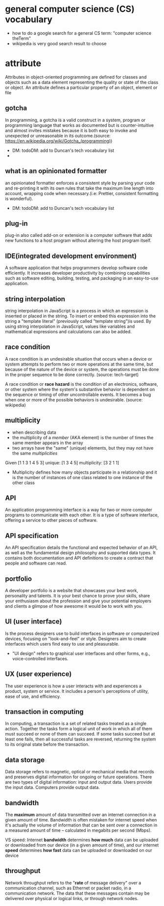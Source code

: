 # general computer science (CS) vocabulary

- how to do a google search for a general CS term: "computer science theTerm"
- wikipedia is very good search result to choose

# attribute

Attributes in object-oriented programming are defined for classes and objects such as a data element representing the quality or state of the class or object. An attribute defines a particular property of an object, element or file

## gotcha

In programming, a gotcha is a valid construct in a system, program or programming language that works as documented but is counter-intuitive and almost invites mistakes because it is both easy to invoke and unexpected or unreasonable in its outcome.(source: https://en.wikipedia.org/wiki/Gotcha_(programming))

- DM: todoDM: add to Duncan's tech vocabulary list
-

## what is an opinionated formatter

an opinionated formatter enforces a consistent style by parsing your code and re-printing it with its own rules that take the maximum line length into account, wrapping code when necessary.(i.e: Prettier, consistent formatting is wonderful).

- DM: todoDM: add to Duncan's tech vocabulary list

## plug-in

plug-in also called add-on or extension is a computer software that adds new functions to a host program without altering the host program itself.

## IDE(integrated development environment)

A software application that helps programmers develop software code efficiently. It increases developer productivity by combining capabilities such as software editing, building, testing, and packaging in an easy-to-use application.

## string interpolation

string interpolation in JavaScript is a process in which an expression is inserted or placed in the string. To insert or embed this expression into the string a "template literal" (previously called "template string")is used. By using string interpolation in JavaScript, values like variables and mathematical expressions and calculations can also be added.

## race condition

A race condition is an undesirable situation that occurs when a device or system attempts to perform two or more operations at the same time, but because of the nature of the device or system, the operations must be done in the proper sequence to be done correctly. (source: tech-target)

A race condition or **race hazard** is the condition of an electronics, software, or other system where the system's substantive behavior is dependent on the sequence or timing of other uncontrollable events. It becomes a bug when one or more of the possible behaviors is undesirable. (source: wikipedia)

## multiplicity

- when describing data
- the multiplicity of a _member_ (AKA element) is the number of times the same member appears in the array
- two arrays have the "same" (unique) elements, but they may not have the same _multiplicities_

Given [1 1 3 1 4 5 3]
unique: [1 3 4 5]
multiplicity: [3 2 1 1]

- Multiplicity defines how many objects participate in a relationship and it is the number of instances of one class related to one instance of the other class

## API

An application programming interface is a way for two or more computer programs to communicate with each other. It is a type of software interface, offering a service to other pieces of software.

## API specification

An API specification details the functional and expected behavior of an API, as well as the fundamental design philosophy and supported data types. It contains both documentation and API definitions to create a contract that people and software can read.

## portfolio

A developer portfolio is a website that showcases your best work, personality and talents. It is your best chance to prove your skills, share your enthusiasm about the profession and give your potential employers and clients a glimpse of how awesome it would be to work with you.

## UI (user interface)

Is the process designers use to build interfaces in software or computerized devices, focusing on "look-and-feel" or style. Designers aim to create interfaces which users find easy to use and pleasurable.

- "UI design" refers to graphical user interfaces and other forms, e.g., voice-controlled interfaces.

## UX (user experience)

The user experience is how a user interacts with and experiences a product, system or service. It includes a person's perceptions of utility, ease of use, and efficiency.

## transaction in computing

In computing, a transaction is a set of related tasks treated as a single action. Together the tasks form a logical unit of work in which all of them must succeed or none of them can succeed. If some tasks succeed but at least one fails, then all successful tasks are reversed, returning the system to its original state before the transaction.

## data storage

Data storage refers to magnetic, optical or mechanical media that records and preserves digital information for ongoing or future operations. There are two types of digital information: input and output data. Users provide the input data. Computers provide output data.

## bandwidth

The __maximum__ amount of data transmitted over an internet connection in a given amount of time. Bandwidth is often mistaken for internet speed when it's actually the volume of information that can be sent over a connection in a measured amount of time – calculated in megabits per second (Mbps).

VS speed: Internet **bandwidth** determines **how much** data can be uploaded or downloaded from our device (in a given amount of time), and our internet **speed** determines **how fast** data can be uploaded or downloaded on our device

## throughput

Network throughput refers to the "__rate__ of message delivery" over a communication channel, such as Ethernet or packet radio, in a communication network. The data that these messages contain may be delivered over physical or logical links, or through network nodes.
